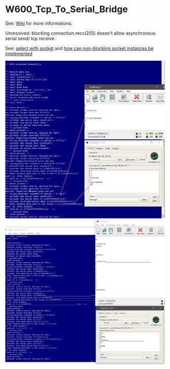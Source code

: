 # W600_Tcp_To_Serial_Bridge
See: [Wiki](https://github.com/juergs/W600_Tcp_To_Serial_Bridge/wiki) for more informations.


Unresolved: blocking connection.recv(255) doesn't allow asynchronous serial send/ tcp receive. 


See: [select with socket](https://steelkiwi.com/blog/working-tcp-sockets/) and [how can non-blocking socket instances be implemented](https://forum.micropython.org/viewtopic.php?t=4211)


<img src="https://github.com/juergs/W600_Tcp_To_Serial_Bridge/blob/master/MapleSDuino-Serial_Bridge_W600.png" width="800"/>

<img src="https://github.com/juergs/W600_Tcp_To_Serial_Bridge/blob/master/W600_Tcp_To_Serial_Bridge.png" width="800"/>
